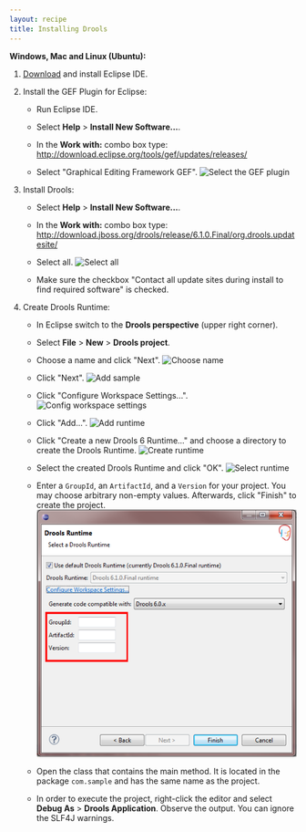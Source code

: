 ```yaml
---
layout: recipe
title: Installing Drools
---
```


**Windows, Mac and Linux (Ubuntu):**

1. [Download](https://www.eclipse.org/downloads/) and install Eclipse IDE.

2. Install the GEF Plugin for Eclipse:

   * Run Eclipse IDE.

   * Select **Help** > **Install New Software...**.
   
   * In the **Work with:** combo box type: http://download.eclipse.org/tools/gef/updates/releases/
   
   * Select "Graphical Editing Framework GEF".
   ![Select the GEF plugin](images/gef_plugin.png)
   
3. Install Drools:
   * Select **Help** > **Install New Software...**.
   
   * In the **Work with:** combo box type: http://download.jboss.org/drools/release/6.1.0.Final/org.drools.updatesite/
   
   * Select all.
   ![Select all](images/drools_plugin.png)
   
   * Make sure the checkbox "Contact all update sites during install to find required software" is checked.

4. Create Drools Runtime:
   * In Eclipse switch to the **Drools perspective** (upper right corner).
   
   * Select **File** > **New** > **Drools project**.
   
   * Choose a name and click "Next".
   ![Choose name](images/newproject.png)
   
   * Click "Next".
   ![Add sample](images/addsample.png)
   
   * Click "Configure Workspace Settings...".
   ![Config workspace settings](images/chooseruntime.png)
   
   * Click "Add...".
   ![Add runtime](images/add.png)
   
   * Click "Create a new Drools 6 Runtime..." and choose a directory to create the Drools Runtime.
   ![Create runtime](images/createnewruntime.png)
   
   * Select the created Drools Runtime and click "OK".
   ![Select runtime](images/addedruntime.png)
   
   * Enter a `GroupId`, an `ArtifactId`, and a `Version` for your project. You may choose arbitrary non-empty values. Afterwards, click "Finish" to create the project.
   ![Finish](images/finish.png)

   * Open the class that contains the main method. It is located in the package `com.sample` and has the same name as the project.
   
   * In order to execute the project, right-click the editor and select **Debug As** > **Drools Application**. Observe the output. You can ignore the SLF4J warnings.


